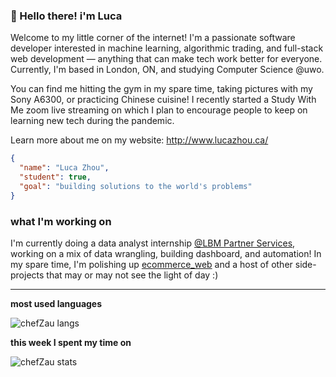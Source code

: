 ### :wave: Hello there! i'm Luca

Welcome to my little corner of the internet! I'm a passionate software developer interested in machine learning, algorithmic trading, and full-stack web development &mdash; anything that can make tech work better for everyone. Currently, I'm based in London, ON, and studying Computer Science @uwo.

You can find me hitting the gym in my spare time, taking pictures with my Sony A6300, or practicing Chinese cuisine! I recently started a Study With Me zoom live streaming on which I plan to encourage people to keep on learning new tech during the pandemic.

Learn more about me on my website: http://www.lucazhou.ca/

```json
{
  "name": "Luca Zhou",
  "student": true,
  "goal": "building solutions to the world's problems"
}
```

### what I'm working on

I'm currently doing a data analyst internship [@LBM Partner Services](https://lbmpartnerservices.com/), working on a mix of data wrangling, building dashboard, and automation! In my spare time, I'm polishing up [ecommerce_web](https://github.com/chefZau/ecommerce_web) and a host of other side-projects that may or may not see the light of day :)

---

**most used languages**

![chefZau langs](https://github-readme-stats.vercel.app/api/top-langs/?username=chefZau&layout=compact&hide_title=true&hide_border=true&count_private=true&langs_count=5)


**this week I spent my time on**

![chefZau stats](https://github-readme-stats.nthnchu.vercel.app/api/wakatime?username=chefZau&cache_seconds=1800&layout=compact&hide_title=true&hide_border=true)
